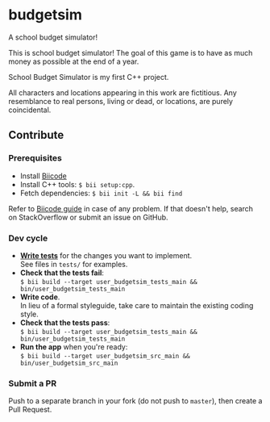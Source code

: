 # budgetsim
A school budget simulator!

This is school budget simulator! The goal of this game is to have as much money as possible at the end of a year.

School Budget Simulator is my first C++ project.

All characters and locations appearing in this work are fictitious. Any resemblance to real persons, living or dead, or locations, are purely coincidental.

## Contribute

### Prerequisites

- Install [Biicode](https://www.biicode.com/downloads)
- Install C++ tools: `$ bii setup:cpp`.
- Fetch dependencies: `$ bii init -L && bii find`

Refer to [Biicode guide](http://docs.biicode.com/c++/installation.html) in case of any problem.
If that doesn't help, search on StackOverflow or submit an issue on GitHub.

### Dev cycle

- [**Write tests**](https://en.wikipedia.org/wiki/Test-driven_development) for the changes you want to implement.  
See files in `tests/` for examples.
- **Check that the tests fail**:  
`$ bii build --target user_budgetsim_tests_main && bin/user_budgetsim_tests_main`
- **Write code**.  
In lieu of a formal styleguide, take care to maintain the existing coding style.
- **Check that the tests pass**:  
`$ bii build --target user_budgetsim_tests_main && bin/user_budgetsim_tests_main`
- **Run the app** when you're ready:  
`$ bii build --target user_budgetsim_src_main && bin/user_budgetsim_src_main`

### Submit a PR

Push to a separate branch in your fork (do not push to `master`), then create a Pull Request.
